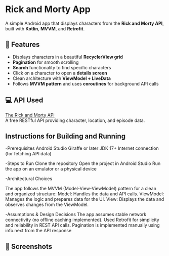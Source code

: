 # Rick and Morty App 

A simple Android app that displays characters from the **Rick and Morty API**, built with **Kotlin**, **MVVM**, and **Retrofit**.

## 🚀 Features

- Displays characters in a beautiful **RecyclerView grid**
- **Pagination** for smooth scrolling
- **Search** functionality to find specific characters
- Click on a character to open a **details screen**
- Clean architecture with **ViewModel + LiveData**
- Follows **MVVM pattern** and uses **coroutines** for background API calls

## 💻 API Used

[The Rick and Morty API](https://rickandmortyapi.com/)  
A free RESTful API providing character, location, and episode data.

## Instructions for Building and Running

-Prerequisites
Android Studio Giraffe or later
JDK 17+
Internet connection (for fetching API data)

-Steps to Run
Clone the repository
Open the project in Android Studio
Run the app on an emulator or a physical device

-Architectural Choices

The app follows the MVVM (Model-View-ViewModel) pattern for a clean and organized structure:
Model: Handles the data and API calls.
ViewModel: Manages the logic and prepares data for the UI.
View: Displays the data and observes changes from the ViewModel.

-Assumptions & Design Decisions
The app assumes stable network connectivity (no offline caching implemented).
Used Retrofit for simplicity and reliability in REST API calls.
Pagination is implemented manually using info.next from the API response


## 📱 Screenshots

